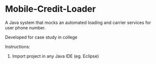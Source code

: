 # Mobile-Credit-Loader
A Java system that mocks an automated loading and carrier services for user phone number.

Developed for case study in college

Instructions:
1. Import project in any Java IDE (eg. Eclipse)
